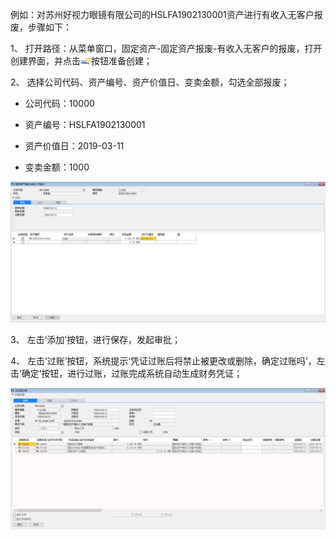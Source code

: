 例如：对苏州好视力眼镜有限公司的HSLFA1902130001资产进行有收入无客户报废，步骤如下：

1、 打开路径：从菜单窗口，固定资产-固定资产报废-有收入无客户的报废，打开创建界面，并点击![img](images/yw8.8.1.png)按钮准备创建；

2、 选择公司代码、资产编号、资产价值日、变卖金额，勾选全部报废；

- 公司代码：10000

- 资产编号：HSLFA1902130001

- 资产价值日：2019-03-11

- 变卖金额：1000

![img](images/yw8.8.2.png) 

3、 左击‘添加’按钮，进行保存，发起审批；

4、 左击‘过账’按钮，系统提示‘凭证过账后将禁止被更改或删除，确定过账吗’，左击‘确定’按钮，进行过账，过账完成系统自动生成财务凭证；

![img](images/yw8.8.3.png)